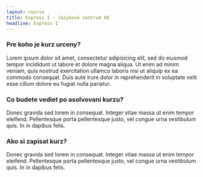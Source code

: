 ```yaml
---
layout: course
title: Express I - Jazykové centrum KK
headline: Express I
---
```

<h3 class="subtitle">Pre koho je kurz urceny?</h3>
<p class="text">Lorem ipsum dolor sit amet, consectetur adipisicing elit, sed do eiusmod tempor incididunt ut labore et dolore magna aliqua. Ut enim ad minim veniam, quis nostrud exercitation ullamco laboris nisi ut aliquip ex ea commodo consequat. Duis aute irure dolor in reprehenderit in voluptate velit esse cillum dolore eu fugiat nulla pariatur. </p>

<h3 class="subtitle">Co budete vediet po asolvovani kurzu?</h3>
<p class="text">Donec gravida sed lorem in consequat. Integer vitae massa ut enim tempor eleifend. Pellentesque porta pellentesque justo, vel congue urna vestibulum quis. In in dapibus felis.</p>

<h3 class="subtitle">Ako si zapisat kurz?</h3>
<p class="text">Donec gravida sed lorem in consequat. Integer vitae massa ut enim tempor eleifend. Pellentesque porta pellentesque justo, vel congue urna vestibulum quis. In in dapibus felis.</p>
